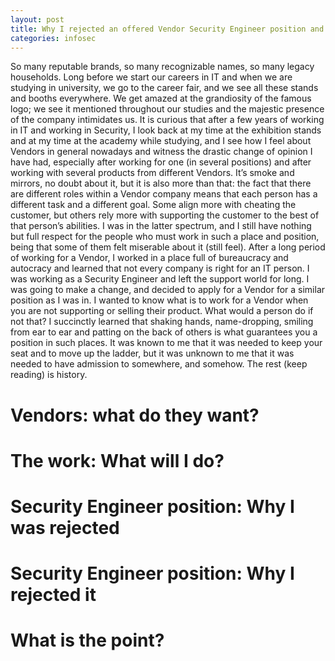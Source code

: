 ```yaml
---
layout: post
title: Why I rejected an offered Vendor Security Engineer position and why I was rejected of a Vendor Security Engineer position
categories: infosec
---
```


So many reputable brands, so many recognizable names, so many legacy households. Long before we start our careers in IT and when we are studying in university, we go to the career fair, and we see all these stands and booths everywhere. We get amazed at the grandiosity of the famous logo; we see it mentioned throughout our studies and the majestic presence of the company intimidates us. It is curious that after a few years of working in IT and working in Security, I look back at my time at the exhibition stands and at my time at the academy while studying, and I see how I feel about Vendors in general nowadays and witness the drastic change of opinion I have had, especially after working for one (in several positions) and after working with several products from different Vendors. It’s smoke and mirrors, no doubt about it, but it is also more than that: the fact that there are different roles within a Vendor company means that each person has a different task and a different goal. Some align more with cheating the customer, but others rely more with supporting the customer to the best of that person’s abilities. I was in the latter spectrum, and I still have nothing but full respect for the people who must work in such a place and position, being that some of them felt miserable about it (still feel). After a long period of working for a Vendor, I worked in a place full of bureaucracy and autocracy and learned that not every company is right for an IT person. I was working as a Security Engineer and left the support world for long. I was going to make a change, and decided to apply for a Vendor for a similar position as I was in. I wanted to know what is to work for a Vendor when you are not supporting or selling their product. What would a person do if not that? I succinctly learned that shaking hands, name-dropping, smiling from ear to ear and patting on the back of others is what guarantees you a position in such places. It was known to me that it was needed to keep your seat and to move up the ladder, but it was unknown to me that it was needed to have admission to somewhere, and somehow. The rest (keep reading) is history. 

# Vendors: what do they want?



# The work: What will I do?

# Security Engineer position: Why I was rejected
 
# Security Engineer position: Why I rejected it

# What is the point?
